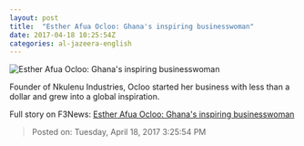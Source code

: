 ```yaml
---
layout: post
title:  "Esther Afua Ocloo: Ghana's inspiring businesswoman"
date: 2017-04-18 10:25:54Z
categories: al-jazeera-english
---
```


![Esther Afua Ocloo: Ghana's inspiring businesswoman](http://www.aljazeera.com/mritems/Images/2017/4/18/fd9bd9bbd14f4d3284a12c83259f9359_18.jpg)

Founder of Nkulenu Industries, Ocloo started her business with less than a dollar and grew into a global inspiration.


Full story on F3News: [Esther Afua Ocloo: Ghana's inspiring businesswoman](http://www.f3nws.com/n/yxDjqD)

> Posted on: Tuesday, April 18, 2017 3:25:54 PM
